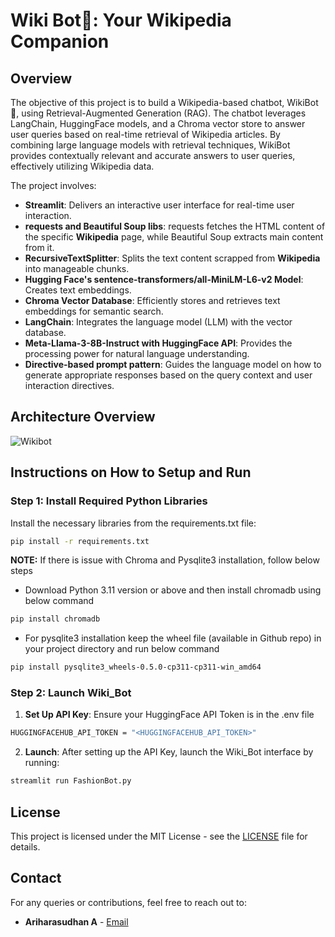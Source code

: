 # Wiki Bot🤖: Your Wikipedia Companion

## Overview
The objective of this project is to build a Wikipedia-based chatbot, WikiBot🤖, using Retrieval-Augmented Generation (RAG). The chatbot leverages LangChain, HuggingFace models, and a Chroma vector store to answer user queries based on real-time retrieval of Wikipedia articles. By combining large language models with retrieval techniques, WikiBot provides contextually relevant and accurate answers to user queries, effectively utilizing Wikipedia data.

The project involves:

- **Streamlit**: Delivers an interactive user interface for real-time user interaction.
- **requests and Beautiful Soup libs**: requests fetches the HTML content of the specific **Wikipedia** page, while Beautiful Soup extracts main content from it.
- **RecursiveTextSplitter**: Splits the text content scrapped from **Wikipedia** into manageable chunks.
- **Hugging Face's sentence-transformers/all-MiniLM-L6-v2 Model**: Creates text embeddings.
- **Chroma Vector Database**: Efficiently stores and retrieves text embeddings for semantic search.
- **LangChain**: Integrates the language model (LLM) with the vector database.
- **Meta-Llama-3-8B-Instruct with HuggingFace API**: Provides the processing power for natural language understanding.
- **Directive-based prompt pattern**: Guides the language model on how to generate appropriate responses based on the query context and user interaction directives.

## Architecture Overview
![Wikibot](https://github.com/user-attachments/assets/af0d552a-b983-4198-9e0f-2e71718afc86)

## Instructions on How to Setup and Run

### Step 1: Install Required Python Libraries

Install the necessary libraries from the requirements.txt file:

```bash
pip install -r requirements.txt
```
**NOTE:**
If there is issue with Chroma and Pysqlite3 installation, follow below steps 
- Download Python 3.11 version or above and then install chromadb using below command
```bash
pip install chromadb
``` 
- For pysqlite3 installation keep the wheel file (available in Github repo) in your project directory and run below command
```bash
pip install pysqlite3_wheels-0.5.0-cp311-cp311-win_amd64
```

### Step 2: Launch Wiki_Bot

1. **Set Up API Key**: Ensure your HuggingFace API Token is in the .env file
```bash
HUGGINGFACEHUB_API_TOKEN = "<HUGGINGFACEHUB_API_TOKEN>"
```
2. **Launch**: After setting up the API Key, launch the Wiki_Bot interface by running:
```bash
streamlit run FashionBot.py
```

## License

This project is licensed under the MIT License - see the [LICENSE](LICENSE) file for details.

## Contact

For any queries or contributions, feel free to reach out to:
- **Ariharasudhan A** - [Email](mailto:ariadaikalam1234@gmail.com)
